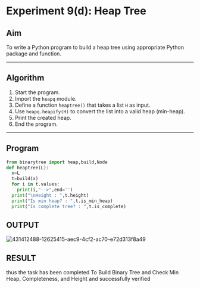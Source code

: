 # Experiment 9(d): Heap Tree

## Aim
To write a Python program to build a heap tree using appropriate Python package and function.

---

## Algorithm

1. Start the program.
2. Import the `heapq` module.
3. Define a function `heaptree()` that takes a list `H` as input.
4. Use `heapq.heapify(H)` to convert the list into a valid heap (min-heap).
5. Print the created heap.
6. End the program.

---

## Program

```python
from binarytree import heap,build,Node
def heaptree(L):
  x=L
  t=build(x)
  for i in t.values:
    print(i,"-->",end='')
  print("\nHeight : ",t.height)
  print("Is min heap? : ",t.is_min_heap)
  print("Is complete tree? : ",t.is_complete)
```

## OUTPUT

![431412488-12625415-aec9-4cf2-ac70-e72d313f8a49](https://github.com/user-attachments/assets/e778e75b-7b9f-4bd6-bbc5-cb05c33aed31)



## RESULT
thus the task has been completed To Build Binary Tree and Check Min Heap, Completeness, and Height and successfully verified
